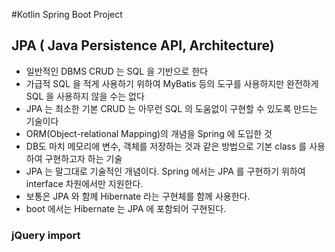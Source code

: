 #Kotlin Spring Boot Project

## JPA ( Java Persistence API, Architecture)
* 일반적인 DBMS CRUD 는 SQL 을 기반으로 한다
* 가급적 SQL 을 적게 사용하기 위하여 MyBatis 등의 도구를 사용하지만 완전하게 SQL 을 사용하지 않을 수는 없다
* JPA 는 최소한 기본 CRUD 는 아무런 SQL 의 도움없이 구현할 수 있도록 만드는 기술이다
* ORM(Object-relational Mapping)의 개념을 Spring 에 도입한 것
* DB도 마치 메모리에 변수, 객체를 저장하는 것과 같은 방법으로 기본 class 를 사용하여 구현하고자 하는 기술
* JPA 는 말그대로 기술적인 개념이다. Spring 에서는 JPA 를 구현하기 위하여 interface 차원에서만 지원한다.
* 보통은 JPA 와 함께 Hibernate 라는 구현체를 함께 사용한다.
* boot 에서는 Hibernate 는 JPA 에 포함되어 구현된다.

### jQuery import

